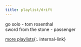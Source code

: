 ```yaml
---
title: playlist/drift
---
```


go solo - tom rosenthal  
sword from the stone - passenger 

[more playlists](/playlists){:. internal-link}  

